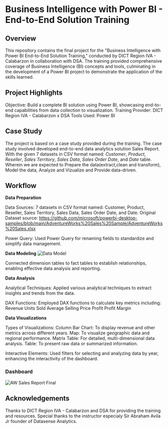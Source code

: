 # Business Intelligence with Power BI - End-to-End Solution Training

## Overview
This repository contains the final project for the "Business Intelligence with Power BI End-to-End Solution Training," conducted by DICT Region IVA - Calabarzon in collaboration with DSA. The training provided comprehensive coverage of Business Intelligence (BI) concepts and tools, culminating in the development of a Power BI project to demonstrate the application of the skills learned.

## Project Highlights
Objective: Build a complete BI solution using Power BI, showcasing end-to-end capabilities from data collection to visualization.
Training Provider: DICT Region IVA - Calabarzon x DSA
Tools Used: Power BI

## Case Study
The project is based on a case study provided during the training. The case study involved developed end-to-end data analytics solution Sales Report. With the given 7 datasets in CSV format named: *Customer*, *Product*, *Reseller*, *Sales Territory*, *Sales Data*, *Sales Order Date*, and *Date* table. Wherein we are expected to Prepare the data(extract,clean and transform), Model the data, Analyze and Vizualize and Provide data-driven.

## Workflow
**Data Preparation**

Data Sources: 7 datasets in CSV format named: Customer, Product, Reseller, Sales Territory, Sales Data, Sales Order Date, and Date.
Original Dataset source: https://github.com/microsoft/powerbi-desktop-samples/blob/main/AdventureWorks%20Sales%20Sample/AdventureWorks%20Sales.xlsx

Power Query: Used Power Query for renaming fields to standardize and simplify data management.

**Data Modeling**
![Data Model](https://github.com/user-attachments/assets/5123f9dc-8d23-4237-9e47-ebec97159dc4)

Connected dimension tables to fact tables to establish relationships, enabling effective data analysis and reporting.

**Data Analysis**

Analytical Techniques: Applied various analytical techniques to extract insights and trends from the data.

DAX Functions: Employed DAX functions to calculate key metrics including:
Revenue
Units Sold
Average Selling Price
Profit
Profit Margin

**Data Visualizations**

Types of Visualizations:
Column Bar Chart: To display revenue and other metrics across different years.
Map: To visualize geographic data and regional performance.
Matrix Table: For detailed, multi-dimensional data analysis.
Table: To present raw data or summarized information.

Interactive Elements: Used filters for selecting and analyzing data by year, enhancing the interactivity of the dashboard.

### Dashboard

![AW Sales Report Final](https://github.com/user-attachments/assets/1f49a91a-66d6-4fb3-9f4e-e263c588a047)

## Acknowledgements
Thanks to DICT Region IVA - Calabarzon and DSA for providing the training and resources.
Special thanks to the instructor especialy Sir Abraham Avila Jr founder of Datasense Analytics.
